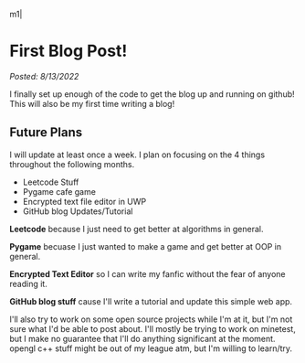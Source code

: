 m1|
# First Blog Post!

_Posted: 8/13/2022_

I finally set up enough of the code to get the blog up and
running on github! This will also be my first time writing a blog!

## Future Plans 

I will update at least once a week. I plan on focusing on the 4 things
throughout the following months.

- Leetcode Stuff
- Pygame cafe game
- Encrypted text file editor in UWP
- GitHub blog Updates/Tutorial

**Leetcode** because I just need to get better at algorithms in general.

**Pygame** becuase I just wanted to make a game and get better at OOP in general.

**Encrypted Text Editor** so I can write my fanfic without the fear of anyone reading it.

**GitHub blog stuff** cause I'll write a tutorial and update this simple web app.

I'll also try to work on some open source projects while I'm at it, but I'm not sure what I'd
be able to post about. I'll mostly be trying to work on minetest, but I make no guarantee that
I'll do anything significant at the moment. opengl c++ stuff might be out of my league atm,
but I'm willing to learn/try. 